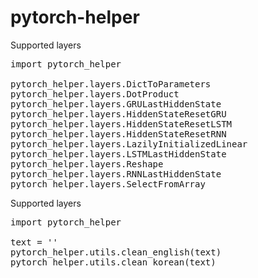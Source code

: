 # pytorch-helper

Supported layers

<pre>
import pytorch_helper

pytorch_helper.layers.DictToParameters
pytorch_helper.layers.DotProduct
pytorch_helper.layers.GRULastHiddenState
pytorch_helper.layers.HiddenStateResetGRU
pytorch_helper.layers.HiddenStateResetLSTM
pytorch_helper.layers.HiddenStateResetRNN
pytorch_helper.layers.LazilyInitializedLinear
pytorch_helper.layers.LSTMLastHiddenState
pytorch_helper.layers.Reshape
pytorch_helper.layers.RNNLastHiddenState
pytorch_helper.layers.SelectFromArray
</pre>

Supported layers

<pre>
import pytorch_helper

text = ''
pytorch_helper.utils.clean_english(text)
pytorch_helper.utils.clean_korean(text)
</pre>
